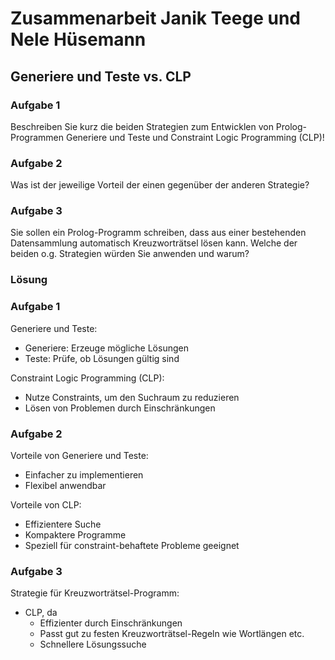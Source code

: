 # Zusammenarbeit Janik Teege und Nele Hüsemann

## Generiere und Teste vs. CLP
### Aufgabe 1
Beschreiben Sie kurz die beiden Strategien zum Entwicklen von Prolog-Programmen Generiere und Teste und Constraint Logic Programming (CLP)!

### Aufgabe 2
Was ist der jeweilige Vorteil der einen gegenüber der anderen Strategie?

### Aufgabe 3
Sie sollen ein Prolog-Programm schreiben, dass aus einer bestehenden Datensammlung automatisch Kreuzworträtsel lösen kann. Welche der beiden o.g. Strategien würden Sie anwenden und warum?

### Lösung
### Aufgabe 1
Generiere und Teste:
- Generiere: Erzeuge mögliche Lösungen
- Teste: Prüfe, ob Lösungen gültig sind

Constraint Logic Programming (CLP):
- Nutze Constraints, um den Suchraum zu reduzieren
- Lösen von Problemen durch Einschränkungen

### Aufgabe 2
Vorteile von Generiere und Teste:
- Einfacher zu implementieren
- Flexibel anwendbar

Vorteile von CLP:
- Effizientere Suche
- Kompaktere Programme
- Speziell für constraint-behaftete Probleme geeignet

### Aufgabe 3
Strategie für Kreuzworträtsel-Programm:
- CLP, da
  - Effizienter durch Einschränkungen
  - Passt gut zu festen Kreuzworträtsel-Regeln wie Wortlängen etc.
  - Schnellere Lösungssuche